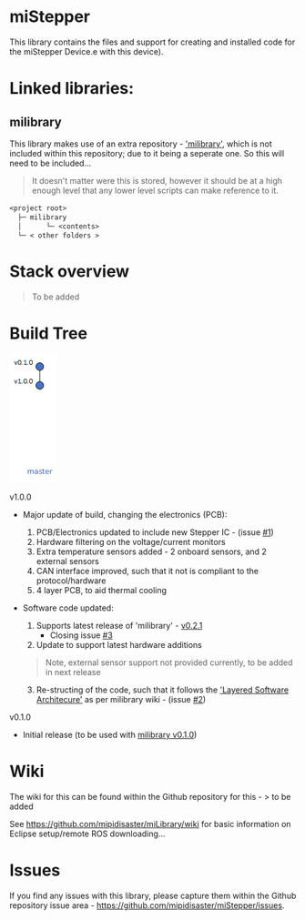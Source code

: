# miStepper
This library contains the files and support for creating and installed code for the miStepper Device.e with this device).

# Linked libraries:
## milibrary
This library makes use of an extra repository - ['milibrary'](https://github.com/mipidisaster/miLibrary), which is not included within this repository; due to it being a seperate one. So this will need to be included...
> It doesn't matter were this is stored, however it should be at a high enough level that any lower level scripts can make reference to it.

```
<project root>
  ├─ milibrary
  │      └─ <contents>
  └─ < other folders >
```

# Stack overview
> To be added

# Build Tree
![build tree](/_image/Build_tree.png)

v1.0.0
* Major update of build, changing the electronics (PCB):
  1. PCB/Electronics updated to include new Stepper IC - (issue [#1](https://github.com/mipidisaster/miStepper/issues/1))
  2. Hardware filtering on the voltage/current monitors
  3. Extra temperature sensors added - 2 onboard sensors, and 2 external sensors
  4. CAN interface improved, such that it not is compliant to the protocol/hardware
  5. 4 layer PCB, to aid thermal cooling

* Software code updated:
  1. Supports latest release of 'milibrary' - [v0.2.1](https://github.com/mipidisaster/miLibrary/tree/v0.2.1)
     * Closing issue [#3](https://github.com/mipidisaster/miStepper/issues/3)
  2. Update to support latest hardware additions
  > Note, external sensor support not provided currently, to be added in next release
  
  3. Re-structing of the code, such that it follows the ['Layered Software Architecure'](https://github.com/mipidisaster/miLibrary/wiki/Software-Architecture) as per milibrary wiki - (issue [#2](https://github.com/mipidisaster/miStepper/issues/2))


v0.1.0
* Initial release (to be used with [milibrary v0.1.0](https://github.com/mipidisaster/miLibrary/tree/v0.1.0))

# Wiki
The wiki for this can be found within the Github repository for this - > to be added

See https://github.com/mipidisaster/miLibrary/wiki for basic information on Eclipse setup/remote ROS downloading...

# Issues
If you find any issues with this library, please capture them within the Github repository issue area - https://github.com/mipidisaster/miStepper/issues.